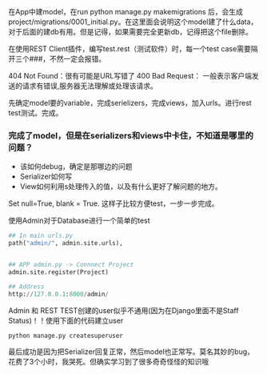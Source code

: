 在App中建model，在run python manage.py makemigrations 后，会生成project/migrations/0001_initial.py。在这里面会说明这个model建了什么data，对于后面的建db有用。但是记得，如果需要完全更新db，记得把这个file删除。

在使用REST Client插件，编写test.rest（测试软件）时，每一个test case需要隔开三个###，不然一定会报错。

404 Not Found：很有可能是URL写错了
400 Bad Request： 一般表示客户端发送的请求有错误,服务器无法理解或处理该请求。

先确定model要的variable，完成serielizers，完成views，加入urls。进行rest test测试。完成。

### 完成了model，但是在serializers和views中卡住，不知道是哪里的问题？

- 该如何debug，确定是那哪边的问题
- Serializer如何写
- View如何利用s处理传入的值，以及有什么更好了解问题的地方。

Set null=True, blank = True. 这样子比较方便test，一步一步完成。

使用Admin对于Database进行一个简单的test

``` python
## In main urls.py
path("admin/", admin.site.urls),


## APP admin.py -> Connnect Project
admin.site.register(Project) 

## Address
http://127.0.0.1:8000/admin/
```

Admin 和 REST TEST创建的user似乎不通用(因为在Django里面不是Staff Status)！！使用下面的代码建立user

``` sh
python manage.py createsuperuser
```

最后成功是因为把Serializer回复正常，然后model也正常写。莫名其妙的bug，花费了3个小时，我哭死。但确实学习到了很多奇奇怪怪的知识哦